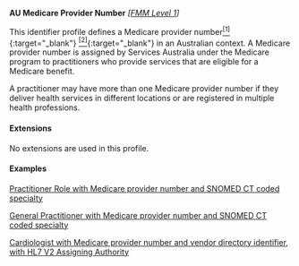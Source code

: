 **AU Medicare Provider Number**  *[[FMM Level 1](guidance.html)]*

This identifier profile defines a Medicare provider number[<sup>[1]</sup>](https://www.servicesaustralia.gov.au/organisations/health-professionals/services/medicare/medicare-benefits-health-professionals/apply-medicare-provider-number/about-medicare-provider-numbers){:target="_blank"} [<sup>[2]</sup>](http://meteor.aihw.gov.au/content/index.phtml/itemId/601809){:target="_blank"} in an Australian context. A Medicare provider number is assigned by Services Australia under the Medicare program to practitioners who provide services that are eligible for a Medicare benefit. 

A practitioner may have more than one Medicare provider number if they deliver health services in different locations or are registered in multiple health professions. 


#### Extensions

No extensions are used in this profile.


#### Examples

[Practitioner Role with Medicare provider number and SNOMED CT coded specialty](PractitionerRole-example0.html)

[General Practitioner with Medicare provider number and SNOMED CT coded specialty](PractitionerRole-example3.html)

[Cardiologist with Medicare provider number and vendor directory identifier, with HL7 V2 Assigning Authority](PractitionerRole-example4.html)
